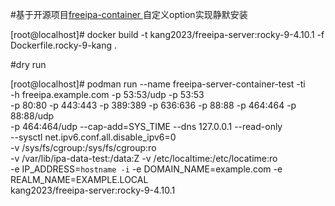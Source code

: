 #基于开源项目[freeipa-container ](https://github.com/freeipa/freeipa-container/blob/master)自定义option实现静默安装

[root@localhost]# docker build -t kang2023/freeipa-server:rocky-9-4.10.1 -f Dockerfile.rocky-9-kang .

#dry run

[root@localhost]# podman run --name freeipa-server-container-test -ti \
    -h freeipa.example.com -p 53:53/udp -p 53:53 \
    -p 80:80 -p 443:443 -p 389:389 -p 636:636 -p 88:88 -p 464:464 -p 88:88/udp \
    -p 464:464/udp --cap-add=SYS_TIME --dns 127.0.0.1 --read-only \
    --sysctl net.ipv6.conf.all.disable_ipv6=0 \
    -v /sys/fs/cgroup:/sys/fs/cgroup:ro \
    -v /var/lib/ipa-data-test:/data:Z  -v /etc/localtime:/etc/locatime:ro \
    -e IP_ADDRESS=`hostname -i` -e DOMAIN_NAME=example.com -e REALM_NAME=EXAMPLE.LOCAL \
    kang2023/freeipa-server:rocky-9-4.10.1
